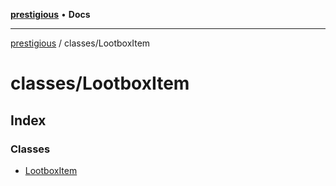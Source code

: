 [**prestigious**](../../README.md) • **Docs**

***

[prestigious](../../README.md) / classes/LootboxItem

# classes/LootboxItem

## Index

### Classes

- [LootboxItem](classes/LootboxItem.md)
